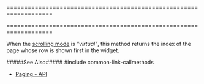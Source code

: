 ===================================================================
<!--merge--><!--/merge-->
===================================================================

<!--fullDescription-->
When the [scrolling mode]({basewidgetpath}/Configuration/scrolling/#mode) is *"virtual"*, this method returns the index of the page whose row is shown first in the widget. 

#####See Also#####
#include common-link-callmethods
- [Paging - API](/Documentation/Guide/Widgets/TreeList/Paging/#API)
<!--/fullDescription-->